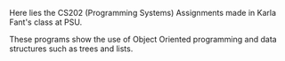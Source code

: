 Here lies the CS202 (Programming Systems) Assignments made in Karla Fant's class at PSU.

These programs show the use of Object Oriented programming and data structures such as trees and lists.

